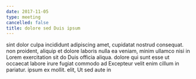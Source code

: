 ```yaml
---
date: 2017-11-05
type: meeting
cancelled: false
title: dolore sed Duis ipsum
---
```

sint dolor culpa incididunt adipiscing amet, cupidatat nostrud consequat. non proident, aliquip et dolore laboris nulla ea veniam, minim ullamco nisi in Lorem exercitation sit do Duis officia aliqua. dolore qui sunt esse ut occaecat labore irure fugiat commodo ad Excepteur velit enim cillum in pariatur. ipsum ex mollit. elit, Ut sed aute in
